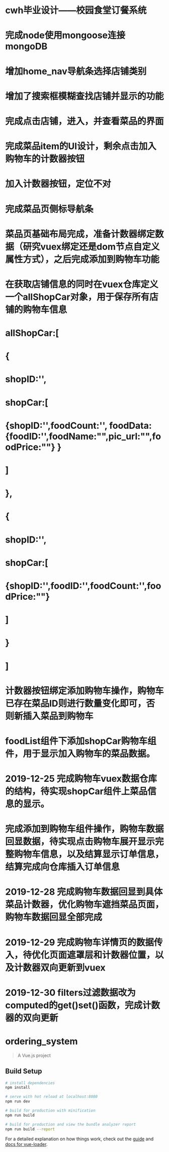 # cwh毕业设计——校园食堂订餐系统

# 	完成node使用mongoose连接mongoDB

#   增加home_nav导航条选择店铺类别

#   增加了搜索框模糊查找店铺并显示的功能

#   完成点击店铺，进入，并查看菜品的界面

#   完成菜品item的UI设计，剩余点击加入购物车的计数器按钮

#   加入计数器按钮，定位不对    

#   完成菜品页侧标导航条

#   菜品页基础布局完成，准备计数器绑定数据（研究vuex绑定还是dom节点自定义属性方式），之后完成添加到购物车功能

#   在获取店铺信息的同时在vuex仓库定义一个allShopCar对象，用于保存所有店铺的购物车信息
#   allShopCar:[
#        {   
#            shopID:'',
#            shopCar:[
#                {shopID:'',foodCount:'',  foodData:{foodID:'',foodName:"",pic_url:"",foodPrice:""}  }
#            ]
#        },
#        {
#            shopID:'',
#            shopCar:[
#                {shopID:'',foodID:'',foodCount:'',foodPrice:""}
#            ]
#        }
#    ]

#   计数器按钮绑定添加购物车操作，购物车已存在菜品ID则进行数量变化即可，否则新插入菜品到购物车

#   foodList组件下添加shopCar购物车组件，用于显示加入购物车的菜品数据。

#   2019-12-25 完成购物车vuex数据仓库的结构，待实现shopCar组件上菜品信息的显示。

#   完成添加到购物车组件操作，购物车数据回显数据，待实现点击购物车展开显示完整购物车信息，以及结算显示订单信息，结算完成向仓库插入订单信息

#   2019-12-28  完成购物车数据回显到具体菜品计数器，优化购物车遮挡菜品页面，购物车数据回显全部完成

#   2019-12-29  完成购物车详情页的数据传入，待优化页面遮罩层和计数器位置，以及计数器双向更新到vuex

#   2019-12-30  filters过滤数据改为computed的get()set()函数，完成计数器的双向更新

# ordering_system

> A Vue.js project

## Build Setup

``` bash
# install dependencies
npm install

# serve with hot reload at localhost:8080
npm run dev

# build for production with minification
npm run build

# build for production and view the bundle analyzer report
npm run build --report
```

For a detailed explanation on how things work, check out the [guide](http://vuejs-templates.github.io/webpack/) and [docs for vue-loader](http://vuejs.github.io/vue-loader).
